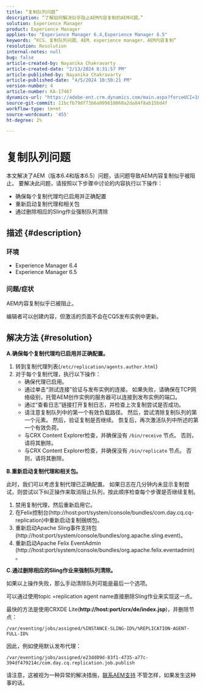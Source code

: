 ```yaml
---
title: “复制队列问题”
description: “了解如何解决似乎阻止AEM内容复制的AEM问题。”
solution: Experience Manager
product: Experience Manager
applies-to: "Experience Manager 6.4,Experience Manager 6.5"
keywords: “KCS、复制队列问题、AEM、experience manager、AEM内容复制”
resolution: Resolution
internal-notes: null
bug: false
article-created-by: Nayanika Chakravarty
article-created-date: "2/13/2024 8:31:57 PM"
article-published-by: Nayanika Chakravarty
article-published-date: "4/5/2024 10:50:21 PM"
version-number: 4
article-number: KA-17467
dynamics-url: "https://adobe-ent.crm.dynamics.com/main.aspx?forceUCI=1&pagetype=entityrecord&etn=knowledgearticle&id=d8ac59ea-aeca-ee11-9079-6045bd006793"
source-git-commit: 11bcfb79df73b6a009610060a2da84f8ab15bd4f
workflow-type: tm+mt
source-wordcount: '455'
ht-degree: 2%

---
```


# 复制队列问题


本文解决了AEM（版本6.4和版本6.5）问题，该问题导致AEM内容复制似乎被阻止。 要解决此问题，请按照以下步骤中讨论的内容执行以下操作：

- 确保每个复制代理均已启用并正确配置
- 重新启动复制代理和相关包
- 通过删除相应的Sling作业强制队列清除


## 描述 {#description}


### 环境

- Experience Manager 6.4
- Experience Manager 6.5


### 问题/症状

AEM内容复制似乎已被阻止。

编辑者可以创建内容，但激活的页面不会在CQ5发布实例中更新。


## 解决方法 {#resolution}


<b>A.确保每个复制代理均已启用并正确配置。</b>

1. 转到复制代理列表(`/etc/replication/agents.author.html`)
2. 对于每个复制代理，执行以下操作：
   - 确保代理已启用。
   - 通过单击“测试连接”验证与发布实例的连接。 如果失败，请确保在TCP网络级别，托管AEM创作实例的服务器可以连接到发布实例的端口。
   - 通过“查看日志”链接打开复制日志，并检查上次复制尝试是否成功。
   - 请注意复制队列中的第一个有效负载路径。 然后，尝试清除复制队列的第一个元素。 然后，验证复制是否继续。 恢复后，再次激活队列中所述的第一个有效负荷。
   - 与CRX Content Explorer检查，并确保没有 `/bin/receive` 节点。 否则，请将其删除。
   - 与CRX Content Explorer检查，并确保没有 `/bin/replicate` 节点。 否则，请将其删除。


<b>B.重新启动复制代理和相关包。</b>

此时，我们可以考虑复制代理已正确配置。 如果日志在几分钟内未显示复制尝试，则尝试以下纠正操作来取消阻止队列，按此顺序检查每个步骤是否继续复制。

1. 禁用复制代理，然后重新启用它。
2. 在Felix控制台(http://host:port/system/console/bundles/com.day.cq.cq-replication)中重新启动复制捆绑包。
3. 重新启动Apache Sling事件支持包(http://host:port/system/console/bundles/org.apache.sling.event)。
4. 重新启动Apache Felix EventAdmin (http://host:port/system/console/bundles/org.apache.felix.eventadmin)。


<b>C.通过删除相应的Sling作业来强制队列清除。</b>

如果以上操作失败，那么手动清除队列可能是最后一个选项。

可以通过使用topic =replication agent name直接删除Sling作业来实现这一点。

最快的方法是使用CRXDE Lite(<b>http://host:port/crx/de/index.jsp</b>)，并删除节点：

`/var/eventing/jobs/assigned/%INSTANCE-SLING-ID%/%REPLICATION-AGENT-FULL-ID%`

因此，例如使用默认发布代理：

`/var/eventing/jobs/assigned/e23dd09d-83f1-4735-a77c-394df479214c/com.day.cq.replication.job.publish`

请注意，这被视为一种异常的解决措施，[联系AEM支持](https://helpx.adobe.com/cn/marketing-cloud/contact-support.html) 不管怎样，如果发生这种事的话。
